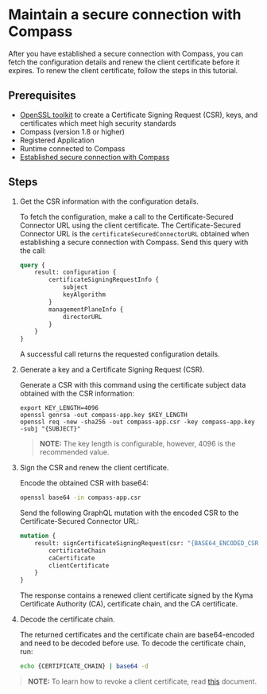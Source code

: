 # Maintain a secure connection with Compass

After you have established a secure connection with Compass, you can fetch the configuration details and renew the client certificate before it expires. To renew the client certificate, follow the steps in this tutorial.

## Prerequisites

- [OpenSSL toolkit](https://www.openssl.org/docs/man1.0.2/apps/openssl.html) to create a Certificate Signing Request (CSR), keys, and certificates which meet high security standards
- Compass (version 1.8 or higher)
- Registered Application
- Runtime connected to Compass
- [Established secure connection with Compass](08-01-establish-secure-connection-with-compass.md)

## Steps

1. Get the CSR information with the configuration details.

    To fetch the configuration, make a call to the Certificate-Secured Connector URL using the client certificate. 
    The Certificate-Secured Connector URL is the `certificateSecuredConnectorURL` obtained when establishing a secure connection with Compass. 
    Send this query with the call:
    
    ```graphql
    query {
        result: configuration {
            certificateSigningRequestInfo { 
                subject 
                keyAlgorithm 
            }
            managementPlaneInfo { 
                directorURL 
            }
        }
    }
    ``` 

    A successful call returns the requested configuration details.

2. Generate a key and a Certificate Signing Request (CSR).

    Generate a CSR with this command using the certificate subject data obtained with the CSR information: 
    ```
    export KEY_LENGTH=4096
    openssl genrsa -out compass-app.key $KEY_LENGTH
    openssl req -new -sha256 -out compass-app.csr -key compass-app.key -subj "{SUBJECT}"
    ```
   > **NOTE:** The key length is configurable, however, 4096 is the recommended value.

3. Sign the CSR and renew the client certificate. 

    Encode the obtained CSR with base64:
    ```bash
    openssl base64 -in compass-app.csr 
    ```

    Send the following GraphQL mutation with the encoded CSR to the Certificate-Secured Connector URL:
    ```graphql
    mutation {
        result: signCertificateSigningRequest(csr: "{BASE64_ENCODED_CSR}") {
            certificateChain
            caCertificate
            clientCertificate
        }
    }
    ```

    The response contains a renewed client certificate signed by the Kyma Certificate Authority (CA), certificate chain, and the CA certificate. 
    
4. Decode the certificate chain.

    The returned certificates and the certificate chain are base64-encoded and need to be decoded before use. 
    To decode the certificate chain, run:
    
    ```bash
    echo {CERTIFICATE_CHAIN} | base64 -d
    ```
    
>**NOTE:** To learn how to revoke a client certificate, read [this](08-03-revoke-client-certificate.md) document.
